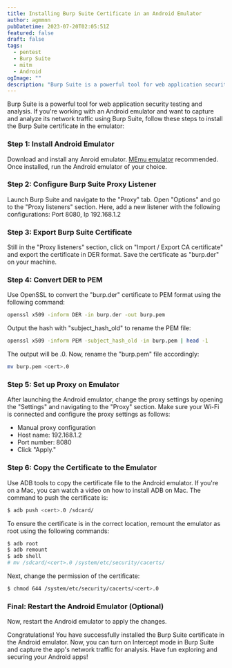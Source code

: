 ```yaml
---
title: Installing Burp Suite Certificate in an Android Emulator
author: agmmnn
pubDatetime: 2023-07-20T02:05:51Z
featured: false
draft: false
tags:
  - pentest
  - Burp Suite
  - mitm
  - Android
ogImage: ""
description: "Burp Suite is a powerful tool for web application security testing and analysis. If you're working with an Android emulator and want to capture and analyze its network traffic using Burp Suite..."
---
```


Burp Suite is a powerful tool for web application security testing and analysis. If you're working with an Android emulator and want to capture and analyze its network traffic using Burp Suite, follow these steps to install the Burp Suite certificate in the emulator:

### Step 1: Install Android Emulator
Download and install any Anroid emulator. [MEmu emulator](https://www.memuplay.com) recommended. Once installed, run the Android emulator of your choice.

### Step 2: Configure Burp Suite Proxy Listener
Launch Burp Suite and navigate to the "Proxy" tab. Open "Options" and go to the "Proxy listeners" section. Here, add a new listener with the following configurations: Port 8080, Ip 192.168.1.2

### Step 3: Export Burp Suite Certificate
Still in the "Proxy listeners" section, click on "Import / Export CA certificate" and export the certificate in DER format. Save the certificate as "burp.der" on your machine.

### Step 4: Convert DER to PEM
Use OpenSSL to convert the "burp.der" certificate to PEM format using the following command:

```bash
openssl x509 -inform DER -in burp.der -out burp.pem
```
Output the hash with "subject_hash_old" to rename the PEM file:

```bash
openssl x509 -inform PEM -subject_hash_old -in burp.pem | head -1
```

The output will be <cert>.0. Now, rename the "burp.pem" file accordingly:

```bash
mv burp.pem <cert>.0
```

### Step 5: Set up Proxy on Emulator

After launching the Android emulator, change the proxy settings by opening the "Settings" and navigating to the "Proxy" section. Make sure your Wi-Fi is connected and configure the proxy settings as follows:

- Manual proxy configuration
- Host name: 192.168.1.2
- Port number: 8080
- Click "Apply."

### Step 6: Copy the Certificate to the Emulator

Use ADB tools to copy the certificate file to the Android emulator. If you're on a Mac, you can watch a video on how to install ADB on Mac. The command to push the certificate is:

```bash
$ adb push <cert>.0 /sdcard/
```

To ensure the certificate is in the correct location, remount the emulator as root using the following commands:

```bash
$ adb root
$ adb remount
$ adb shell 
# mv /sdcard/<cert>.0 /system/etc/security/cacerts/
```

Next, change the permission of the certificate:

```bash
$ chmod 644 /system/etc/security/cacerts/<cert>.0
```
### Final: Restart the Android Emulator (Optional)
Now, restart the Android emulator to apply the changes.

Congratulations! You have successfully installed the Burp Suite certificate in the Android emulator. Now, you can turn on Intercept mode in Burp Suite and capture the app's network traffic for analysis. Have fun exploring and securing your Android apps!